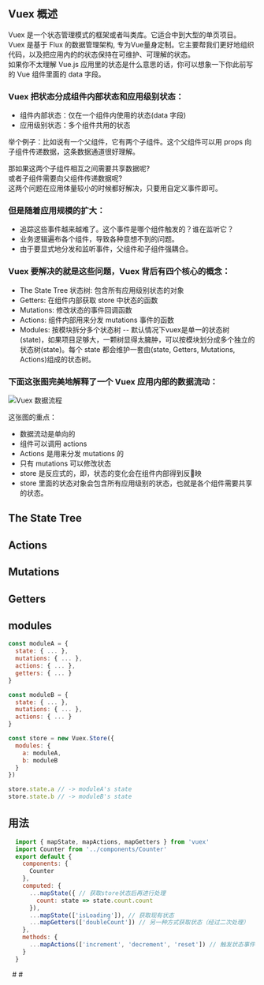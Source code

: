 ## Vuex 概述
Vuex 是一个状态管理模式的框架或者叫类库。它适合中到大型的单页项目。Vuex 是基于 Flux 的数据管理架构, 专为Vue量身定制。它主要帮我们更好地组织代码，以及把应用内的的状态保持在可维护、可理解的状态。  
如果你不太理解 Vue.js 应用里的状态是什么意思的话，你可以想象一下你此前写的 Vue 组件里面的 data 字段。

### Vuex 把状态分成**组件内部状态**和**应用级别状态**：

- 组件内部状态：仅在一个组件内使用的状态(data 字段)
- 应用级别状态：多个组件共用的状态  

举个例子：比如说有一个父组件，它有两个子组件。这个父组件可以用 props 向子组件传递数据，这条数据通道很好理解。

那如果这两个子组件相互之间需要共享数据呢?  
或者子组件需要向父组件传递数据呢?  
这两个问题在应用体量较小的时候都好解决，只要用自定义事件即可。  

### 但是随着应用规模的扩大：

- 追踪这些事件越来越难了。这个事件是哪个组件触发的？谁在监听它？
- 业务逻辑遍布各个组件，导致各种意想不到的问题。
- 由于要显式地分发和监听事件，父组件和子组件强耦合。

### Vuex 要解决的就是这些问题，Vuex 背后有四个核心的概念：

- The State Tree 状态树: 包含所有应用级别状态的对象
- Getters: 在组件内部获取 store 中状态的函数
- Mutations: 修改状态的事件回调函数
- Actions: 组件内部用来分发 mutations 事件的函数
- Modules: 按模块拆分多个状态树 -- 默认情况下vuex是单一的状态树(state)，如果项目足够大，一颗树显得太臃肿，可以按模块划分成多个独立的状态树(state)。每个 state 都会维护一套由(state, Getters, Mutations, Actions)组成的状态树。

### 下面这张图完美地解释了一个 Vuex 应用内部的数据流动：

![Vuex 数据流程](https://segmentfault.com/img/bVvcIk)  

这张图的重点：

- 数据流动是单向的
- 组件可以调用 actions
- Actions 是用来分发 mutations 的
- 只有 mutations 可以修改状态
- store 是反应式的，即，状态的变化会在组件内部得到反映
- store 里面的状态对象会包含所有应用级别的状态，也就是各个组件需要共享的状态。


## The State Tree
## Actions
## Mutations
## Getters

## modules
```javascript
const moduleA = {
  state: { ... },
  mutations: { ... },
  actions: { ... },
  getters: { ... }
}

const moduleB = {
  state: { ... },
  mutations: { ... },
  actions: { ... }
}

const store = new Vuex.Store({
  modules: {
    a: moduleA,
    b: moduleB
  }
})

store.state.a // -> moduleA's state
store.state.b // -> moduleB's state
```
## 用法
```js
  import { mapState, mapActions, mapGetters } from 'vuex'
  import Counter from '../components/Counter'
  export default {
    components: {
      Counter
    },
    computed: {
      ...mapState({ // 获取store状态后再进行处理
        count: state => state.count.count
      }),
      ...mapState(['isLoading']), // 获取现有状态
      ...mapGetters(['doubleCount']) // 另一种方式获取状态（经过二次处理）
    },
    methods: {
      ...mapActions(['increment', 'decrement', 'reset']) // 触发状态事件
    }
  }
```

 
# #
